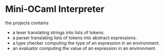# Mini-OCaml Interpreter

the projects contains
- a lexer translating strings into lists of tokens.
- a parser translating lists of tokens into abstract expressions.
- a type checker computing the type of an expression in an environment.
- an evaluator computing the value of an expression in an environment.